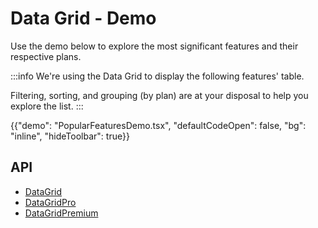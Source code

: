 # Data Grid - Demo

<p class="description">Use the demo below to explore the most significant features and their respective plans.</p>

:::info
We're using the Data Grid to display the following features' table.

Filtering, sorting, and grouping (by plan) are at your disposal to help you explore the list.
:::

{{"demo": "PopularFeaturesDemo.tsx", "defaultCodeOpen": false, "bg": "inline", "hideToolbar": true}}

## API

- [DataGrid](/x/api/data-grid/data-grid/)
- [DataGridPro](/x/api/data-grid/data-grid-pro/)
- [DataGridPremium](/x/api/data-grid/data-grid-premium/)
